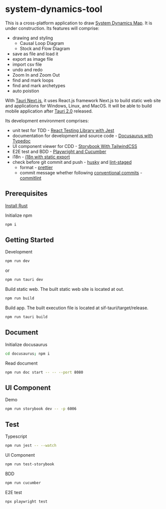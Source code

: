 # system-dynamics-tool

This is a cross-platform application to draw [System Dynamics Map](https://www.systems-thinking.org/). It is under construction. Its features will comprise:

- drawing and styling
  - Causal Loop Diagram
  - Stock and Flow Diagram
- save as file and load it
- export as image file
- import csv file
- undo and redo
- Zoom In and Zoom Out
- find and mark loops
- find and mark archetypes
- auto poistion

With [Tauri Next.js](https://tauri.app/v1/guides/getting-started/setup/next-js), it uses React.js framework Next.js to build static web site and applications for Windows, Linux, and MacOS. It will be able to build mobile application after [Tauri 2.0](https://beta.tauri.app/blog/tauri-2-0-0-beta/) released.

Its development environment comprises:

- unit test for TDD - [React Testing Library with Jest](https://www.freecodecamp.org/news/how-to-setup-react-testing-library-with-nextjs/)
- documentation for development and source code - [Docusaurus with Typedoc](https://github.com/tgreyuk/typedoc-plugin-markdown/tree/master/packages/docusaurus-plugin-typedoc)
- UI component viewer for CDD - [Storybook With TailwindCSS](https://dev.to/lico/nextjs-using-tailwind-with-storybook-5aie)
- E2E test and BDD - [Playwright and Cucumber](https://careers.moneyforward.vn/blog/how-our-team-set-up-automation-test-by-playwright-and-cucumber-for-multiple-projects)
- i18n - [i18n with static export](https://github.com/martinkr/next-export-i18n)
- check before git commit and push - [husky](https://typicode.github.io/husky/get-started.html) and [lint-staged](https://github.com/lint-staged/lint-staged#configuration)
  - format - [prettier](https://prettier.io/docs/en/precommit.html)
  - commit message whether following [conventional commits](https://www.conventionalcommits.org/) - [commitlint](https://commitlint.js.org/guides/getting-started.html)

## Prerequisites

[Install Rust](https://tauri.app/v1/guides/getting-started/prerequisites)

Initialize npm

```bash
npm i
```

## Getting Started

Development

```bash
npm run dev
```

or

```bash
npm run tauri dev
```

Build static web. The built static web site is located at out.

```bash
npm run build
```

Build app. The built execution file is located at sif-tauri/target/release.

```bash
npm run tauri build
```

## Document

Initialize docusaurus

```bash
cd docusaurus; npm i
```

Read document

```bash
npm run doc start -- -- --port 8080
```

## UI Component

Demo

```bash
npm run storybook dev -- -p 6006
```

## Test

Typescript

```bash
npm run jest -- --watch
```

UI Component

```bash
npm run test-storybook
```

BDD

```bash
npm run cucumber
```

E2E test

```bash
npx playwright test
```
